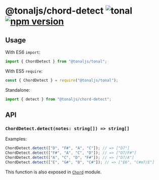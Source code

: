 # @tonaljs/chord-detect ![tonal](https://img.shields.io/badge/@tonaljs-chord_detect-yellow.svg?style=flat-square) [![npm version](https://img.shields.io/npm/v/@tonaljs/chord-detect.svg?style=flat-square)](https://www.npmjs.com/package/@tonaljs/chord-detect)

## Usage

With ES6 `import`:

```js
import { ChordDetect } from "@tonaljs/tonal";
```

With ES5 `require`:

```js
const { ChordDetect } = require("@tonaljs/tonal");
```

Standalone:

```js
import { detect } from "@tonaljs/chord-detect";
```

## API

### `ChordDetect.detect(notes: string[]) => string[]`

Examples:

```js
ChordDetect.detect(["D", "F#", "A", "C"]); // => ["D7"]
ChordDetect.detect(["F#", "A", "C", "D"]); // => ["D7/F#"]
ChordDetect.detect(["A", "C", "D", "F#"]); // => ["D7/A"]
ChordDetect.detect(["E", "G#", "B", "C#"]); // => ["E6", "C#m7/E"]
```

This function is also exposed in [`Chord`](/packages/chord) module.
